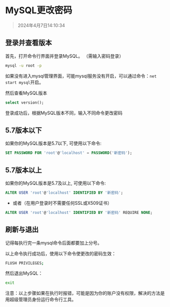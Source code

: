 # MySQL更改密码

> 2024年4月7日14:10:34

## 登录并查看版本

首先，打开命令行界面并登录MySQL。 （需输入密码登录）

```bash
mysql -u root -p
```

如果没有进入mysql管理界面，可能mysql服务没有开启，可以通过命令：`net start mysql`开启。

然后查看MySQL版本

```sql
select version();
```

登录成功后，根据MySQL版本不同，输入不同命令更改密码

## 5.7版本以下

如果你的MySQL版本是5.7以下, 可使用以下命令:
```sql
SET PASSWORD FOR 'root'@'localhost' = PASSWORD('新密码');
```

## 5.7版本以上

如果你的MySQL版本是5.7及以上, 可使用以下命令:

```sql
ALTER USER 'root'@'localhost' IDENTIFIED BY '新密码';
```

* 或者（在用户登录时不需要任何SSL或X509证书）

```sql
ALTER USER 'root'@'localhost' IDENTIFIED BY '新密码' REQUIRE NONE;
```

## 刷新与退出

记得每执行完一条mysql命令后面都要加上分号。

以上命令执行成功后，使用以下命令使更改的密码生效：
```bash
FLUSH PRIVILEGES;
```

然后退出MySQL：
```bash
exit
```

注意：以上步骤如果在执行时报错，可能是因为你的账户没有权限，解决的方法是用超级管理员身份运行命令行工具。